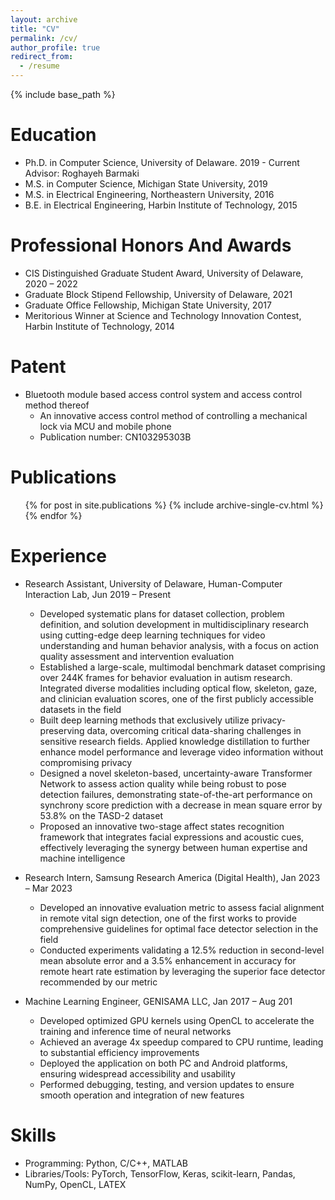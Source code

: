 ```yaml
---
layout: archive
title: "CV"
permalink: /cv/
author_profile: true
redirect_from:
  - /resume
---
```


{% include base_path %}

Education
======
* Ph.D. in Computer Science, University of Delaware. 2019 - Current <br/>
  Advisor: Roghayeh Barmaki
* M.S. in Computer Science, Michigan State University, 2019
* M.S. in Electrical Engineering, Northeastern University, 2016
* B.E. in Electrical Engineering, Harbin Institute of Technology, 2015

Professional Honors And Awards
======
* CIS Distinguished Graduate Student Award, University of Delaware, 2020 – 2022
* Graduate Block Stipend Fellowship, University of Delaware, 2021
* Graduate Office Fellowship, Michigan State University, 2017
* Meritorious Winner at Science and Technology Innovation Contest, Harbin Institute of Technology, 2014


Patent
======
* Bluetooth module based access control system and access control method thereof
  * An innovative access control method of controlling a mechanical lock via MCU and mobile phone 
  * Publication number: CN103295303B 

Publications
======
  <ul>{% for post in site.publications %}
    {% include archive-single-cv.html %}
  {% endfor %}</ul>

Experience
======
* Research Assistant, University of Delaware, Human-Computer Interaction Lab, Jun 2019 – Present
  * Developed systematic plans for dataset collection, problem definition, and solution development in multidisciplinary research using cutting-edge deep learning techniques for video understanding and human behavior analysis, with a focus on action quality assessment and intervention evaluation
  *	Established a large-scale, multimodal benchmark dataset comprising over 244K frames for behavior evaluation in autism research. Integrated diverse modalities including optical flow, skeleton, gaze, and clinician evaluation scores, one of the first publicly accessible datasets in the field
  *	Built deep learning methods that exclusively utilize privacy-preserving data, overcoming critical data-sharing challenges in sensitive research fields. Applied knowledge distillation to further enhance model performance and leverage video information without compromising privacy
  *	Designed a novel skeleton-based, uncertainty-aware Transformer Network to assess action quality while being robust to pose detection failures, demonstrating state-of-the-art performance on synchrony score prediction with a decrease in mean square error by 53.8% on the TASD-2 dataset
  *	Proposed an innovative two-stage affect states recognition framework that integrates facial expressions and acoustic cues, effectively leveraging the synergy between human expertise and machine intelligence

* Research Intern, Samsung Research America (Digital Health), Jan 2023 – Mar 2023
  * Developed an innovative evaluation metric to assess facial alignment in remote vital sign detection, one of the first works to provide comprehensive guidelines for optimal face detector selection in the field
  * Conducted experiments validating a 12.5% reduction in second-level mean absolute error and a 3.5% enhancement in accuracy for remote heart rate estimation by leveraging the superior face detector recommended by our metric

* Machine Learning Engineer, GENISAMA LLC, Jan 2017 – Aug 201
  * Developed optimized GPU kernels using OpenCL to accelerate the training and inference time of neural networks
  * Achieved an average 4x speedup compared to CPU runtime, leading to substantial efficiency improvements
  * Deployed the application on both PC and Android platforms, ensuring widespread accessibility and usability
  * Performed debugging, testing, and version updates to ensure smooth operation and integration of new features


  
Skills
======
* Programming: Python, C/C++, MATLAB
* Libraries/Tools: PyTorch, TensorFlow, Keras, scikit-learn, Pandas, NumPy, OpenCL, LATEX


<!--  
Talks
======
  <ul>{% for post in site.talks %}
    {% include archive-single-talk-cv.html %}
  {% endfor %}</ul>

Teaching
======
  <ul>{% for post in site.teaching %}
    {% include archive-single-cv.html %}
  {% endfor %}</ul>

Service and leadership
======
* Currently signed in to 43 different slack teams
-->
